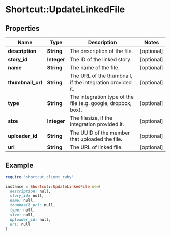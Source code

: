 # Shortcut::UpdateLinkedFile

## Properties

| Name | Type | Description | Notes |
| ---- | ---- | ----------- | ----- |
| **description** | **String** | The description of the file. | [optional] |
| **story_id** | **Integer** | The ID of the linked story. | [optional] |
| **name** | **String** | The name of the file. | [optional] |
| **thumbnail_url** | **String** | The URL of the thumbnail, if the integration provided it. | [optional] |
| **type** | **String** | The integration type of the file (e.g. google, dropbox, box). | [optional] |
| **size** | **Integer** | The filesize, if the integration provided it. | [optional] |
| **uploader_id** | **String** | The UUID of the member that uploaded the file. | [optional] |
| **url** | **String** | The URL of linked file. | [optional] |

## Example

```ruby
require 'shortcut_client_ruby'

instance = Shortcut::UpdateLinkedFile.new(
  description: null,
  story_id: null,
  name: null,
  thumbnail_url: null,
  type: null,
  size: null,
  uploader_id: null,
  url: null
)
```

